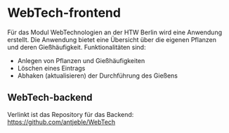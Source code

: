 # WebTech-frontend
Für das Modul WebTechnologien an der HTW Berlin wird eine Anwendung erstellt.
Die Anwendung bietet eine Übersicht über die eigenen Pflanzen und deren Gießhäufigkeit.
Funktionalitäten sind:
- Anlegen von Pflanzen und Gießhäufigkeiten
- Löschen eines Eintrags
- Abhaken (aktualisieren) der Durchführung des Gießens

## WebTech-backend
Verlinkt ist das Repository für das Backend:
https://github.com/antjeble/WebTech